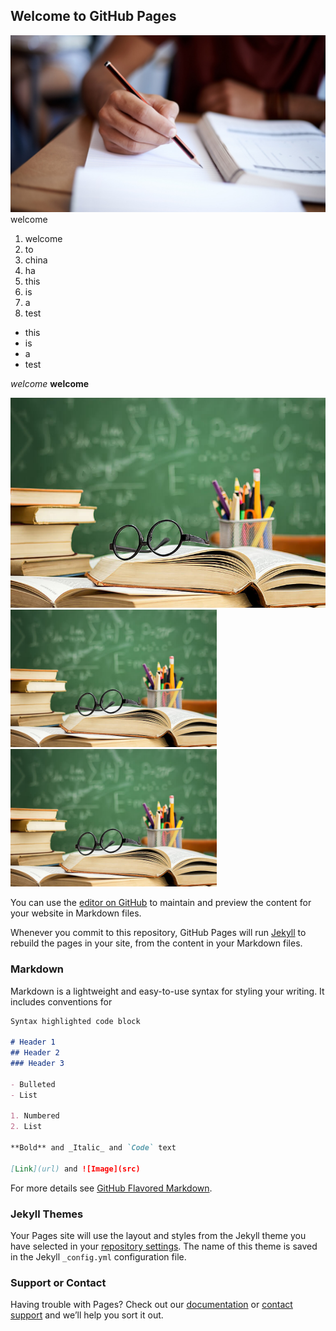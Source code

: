 ## Welcome to GitHub Pages

![edu1](figs/edu1.jpg)
welcome 



1. welcome
1. to 
1. china
2. ha
3. this
1. is
1. a
10. test


* this
* is 
* a
* test


*welcome*  **welcome**

![](figs/education.jpg)
<img src="figs/education.jpg" width="330">     <img src="figs/education.jpg" width="330">


You can use the [editor on GitHub](https://github.com/yxqeducation/yxqeducation/edit/master/index.md) to maintain and preview the content for your website in Markdown files.

Whenever you commit to this repository, GitHub Pages will run [Jekyll](https://jekyllrb.com/) to rebuild the pages in your site, from the content in your Markdown files.

### Markdown

Markdown is a lightweight and easy-to-use syntax for styling your writing. It includes conventions for

```markdown
Syntax highlighted code block

# Header 1
## Header 2
### Header 3

- Bulleted
- List

1. Numbered
2. List

**Bold** and _Italic_ and `Code` text

[Link](url) and ![Image](src)
```

For more details see [GitHub Flavored Markdown](https://guides.github.com/features/mastering-markdown/).

### Jekyll Themes

Your Pages site will use the layout and styles from the Jekyll theme you have selected in your [repository settings](https://github.com/yxqeducation/yxqeducation/settings). The name of this theme is saved in the Jekyll `_config.yml` configuration file.

### Support or Contact

Having trouble with Pages? Check out our [documentation](https://help.github.com/categories/github-pages-basics/) or [contact support](https://github.com/contact) and we’ll help you sort it out.
